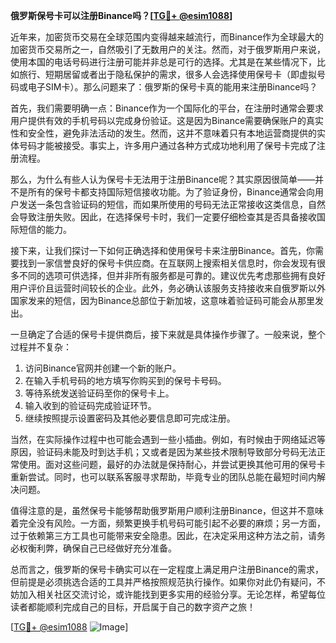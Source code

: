 **俄罗斯保号卡可以注册Binance吗？[[TG💪+ @esim1088](https://t.me/s/esim1088)]**

近年来，加密货币交易在全球范围内变得越来越流行，而Binance作为全球最大的加密货币交易所之一，自然吸引了无数用户的关注。然而，对于俄罗斯用户来说，使用本国的电话号码进行注册可能并非总是可行的选择。尤其是在某些情况下，比如旅行、短期居留或者出于隐私保护的需求，很多人会选择使用保号卡（即虚拟号码或电子SIM卡）。那么问题来了：俄罗斯的保号卡真的能用来注册Binance吗？

首先，我们需要明确一点：Binance作为一个国际化的平台，在注册时通常会要求用户提供有效的手机号码以完成身份验证。这是因为Binance需要确保账户的真实性和安全性，避免非法活动的发生。然而，这并不意味着只有本地运营商提供的实体号码才能被接受。事实上，许多用户通过各种方式成功地利用了保号卡完成了注册流程。

那么，为什么有些人认为保号卡无法用于注册Binance呢？其实原因很简单——并不是所有的保号卡都支持国际短信接收功能。为了验证身份，Binance通常会向用户发送一条包含验证码的短信，而如果所使用的号码无法正常接收这类信息，自然会导致注册失败。因此，在选择保号卡时，我们一定要仔细检查其是否具备接收国际短信的能力。

接下来，让我们探讨一下如何正确选择和使用保号卡来注册Binance。首先，你需要找到一家信誉良好的保号卡供应商。在互联网上搜索相关信息时，你会发现有很多不同的选项可供选择，但并非所有服务都是可靠的。建议优先考虑那些拥有良好用户评价且运营时间较长的企业。此外，务必确认该服务支持接收来自俄罗斯以外国家发来的短信，因为Binance总部位于新加坡，这意味着验证码可能会从那里发出。

一旦确定了合适的保号卡提供商后，接下来就是具体操作步骤了。一般来说，整个过程并不复杂：
1. 访问Binance官网并创建一个新的账户。
2. 在输入手机号码的地方填写你购买到的保号卡号码。
3. 等待系统发送验证码至你的保号卡上。
4. 输入收到的验证码完成验证环节。
5. 继续按照提示设置密码及其他必要信息即可完成注册。

当然，在实际操作过程中也可能会遇到一些小插曲。例如，有时候由于网络延迟等原因，验证码未能及时到达手机；又或者是因为某些技术限制导致部分号码无法正常使用。面对这些问题，最好的办法就是保持耐心，并尝试更换其他可用的保号卡重新尝试。同时，也可以联系客服寻求帮助，毕竟专业的团队总能在最短时间内解决问题。

值得注意的是，虽然保号卡能够帮助俄罗斯用户顺利注册Binance，但这并不意味着完全没有风险。一方面，频繁更换手机号码可能引起不必要的麻烦；另一方面，过于依赖第三方工具也可能带来安全隐患。因此，在决定采用这种方法之前，请务必权衡利弊，确保自己已经做好充分准备。

总而言之，俄罗斯的保号卡确实可以在一定程度上满足用户注册Binance的需求，但前提是必须挑选合适的工具并严格按照规范执行操作。如果你对此仍有疑问，不妨加入相关社区交流讨论，或许能找到更多实用的经验分享。无论怎样，希望每位读者都能顺利完成自己的目标，开启属于自己的数字资产之旅！

[[TG💪+ @esim1088](https://t.me/s/esim1088) ![Image](https://i.postimg.cc/4NQfJmqS/Snipaste-2025-05-13-00-14-12.png)]